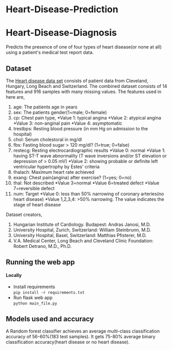 # Heart-Disease-Prediction
# Heart-Disease-Diagnosis
Predicts the presence of one of four types of heart disease(or none at all) using a patient's medical test report data.

## Dataset
The [Heart disease data set](https://archive.ics.uci.edu/ml/datasets/heart+Disease) consists of patient data from Cleveland, Hungary, Long Beach and Switzerland. The combined dataset consists of 14 features and 916 samples with many missing values. 
The features used in here are,
1. age: The patients age in years
2. sex: The patients gender(1=male; 0=female)
3. cp: Chest pain type,
	*Value 1: typical angina 
	*Value 2: atypical angina 
	*Value 3: non-anginal pain 
	*Value 4: asymptomatic 
4. trestbps: Resting blood pressure (in mm Hg on admission to the hospital)
5. chol: Serum cholestoral in mg/dl
6. fbs: Fasting blood sugar > 120 mg/dl? (1=true; 0=false) 
7. restecg: Resting electrocardiographic results
	*Value 0: normal 
	*Value 1: having ST-T wave abnormality (T wave inversions and/or ST elevation or depression of > 0.05 mV) 
	*Value 2: showing probable or definite left ventricular hypertrophy by Estes' criteria 
8. thalach: Maximum heart rate achieved
9. exang: Chest pain(angina) after exercise? (1=yes; 0=no)
10. thal: Not described 
	*Value 3=normal
	*Value 6=treated defect 
	*Value 7=reversible defect 
11. num: Target
	*Value 0: less than 50% narrowing of coronary arteries(no heart disease)
	*Value 1,2,3,4: >50% narrowing. The value indicates the stage of heart disease

Dataset creators,
1. Hungarian Institute of Cardiology. Budapest: Andras Janosi, M.D. 
2. University Hospital, Zurich, Switzerland: William Steinbrunn, M.D. 
3. University Hospital, Basel, Switzerland: Matthias Pfisterer, M.D. 
4. V.A. Medical Center, Long Beach and Cleveland Clinic Foundation: Robert Detrano, M.D., Ph.D. 

## Running the web app
#### Locally
- Install requirements  
   `pip install -r requirements.txt`
- Run flask web app  
    `python main_file.py`

## Models used and accuracy
A Random forest classifier achieves an average multi-class classification accuracy of 56-60%(183 test samples).
It gets 75-80% average binary classification accuracy(heart disease or no heart disease).

